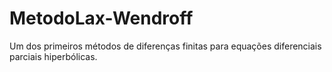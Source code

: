 # MetodoLax-Wendroff
Um dos primeiros métodos de diferenças finitas para equações diferenciais parciais hiperbólicas.

